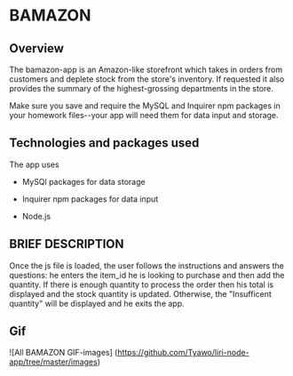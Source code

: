 # BAMAZON

## Overview

The bamazon-app is an Amazon-like storefront which takes in orders from customers and deplete stock from the store's inventory. If requested it also provides the summary of the highest-grossing departments in the store.

Make sure you save and require the MySQL and Inquirer npm packages in your homework files--your app will need them for data input and storage.

## Technologies and packages used

The app uses 
* MySQl packages for data storage
 
* Inquirer npm packages for data input

* Node.js

## BRIEF DESCRIPTION

Once the js file is loaded, the user follows the instructions and answers the questions: he enters the item_id he is looking to purchase and then add the quantity. If there is enough quantity to process the order then his total is displayed and the stock quantity is updated. Otherwise, the "Insufficent quantity" will be displayed and he exits the app.


## Gif

  ![All BAMAZON GIF-images] (https://github.com/Tyawo/liri-node-app/tree/master/images)
    


